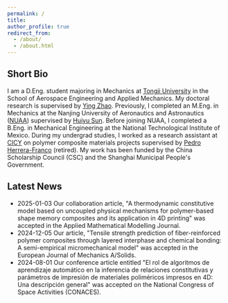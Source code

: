 ```yaml
---
permalink: /
title: 
author_profile: true
redirect_from:    
  - /about/
  - /about.html
---
```


## Short Bio
I am a D.Eng. student majoring in Mechanics at [Tongji University](https://en.tongji.edu.cn/p/#/) in the School of Aerospace Engineering and Applied Mechanics. My doctoral research is supervised by [Ying Zhao](http://www.yingzhaotj.cn/). Previously, I completed an M.Eng. in Mechanics at the Nanjing University of Aeronautics and Astronautics ([NUAA](http://nuaa.edu.cn/)) supervised by [Huiyu Sun](http://faculty.nuaa.edu.cn/shy/en/index/18666/list/index.htm). Before joining NUAA, I completed a B.Eng. in Mechanical Engineering at the National Technological Institute of Mexico. During my undergrad studies, I worked as a research assistant at [CICY](https://www.cicy.mx/english) on polymer composite materials projects supervised by [Pedro Herrera-Franco](https://www.researchgate.net/profile/Pedro-Herrera-Franco) (retired). My work has been funded by the China Scholarship Council (CSC) and the Shanghai Municipal People's Government.  


## Latest News
* 2025-01-03 Our collaboration article, "A thermodynamic constitutive model based on uncoupled physical mechanisms for polymer-based shape memory composites and its application in 4D printing" was accepted in the Applied Mathematical Modelling Journal.
* 2024-12-05 Our article, "Tensile strength prediction of fiber-reinforced polymer composites through layered interphase and chemical bonding: A semi-empirical micromechanical model" was accepted in the European Journal of Mechanics A/Solids.
* 2024-08-01 Our conference article entitled "El rol de algoritmos de aprendizaje automático en la inferencia de relaciones constitutivas y parámetros de impresión de materiales poliméricos impresos en 4D: Una descripción general" was accepted on the National Congress of Space Activities (CONACES). 


